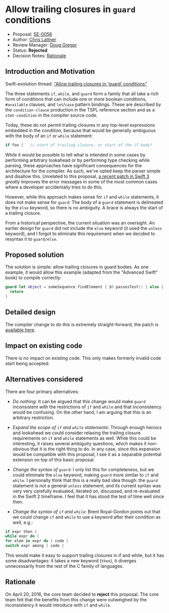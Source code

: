 # Allow trailing closures in `guard` conditions

* Proposal: [SE-0056](0056-trailing-closures-in-guard.md)
* Author: [Chris Lattner](https://github.com/lattner)
* Review Manager: [Doug Gregor](https://github.com/DougGregor)
* Status: **Rejected**
* Decision Notes: [Rationale](https://lists.swift.org/pipermail/swift-evolution-announce/2016-April/000108.html)

## Introduction and Motivation

Swift-evolution thread: ["Allow trailing closures in 'guard' conditions"](https://lists.swift.org/pipermail/swift-evolution/Week-of-Mon-20160321/013141.html)

The three statements `if`, `while`, and `guard` form a family that all take a
rich form of conditions that can include one or more boolean conditions,
`#available` clauses, and `let`/`case` pattern bindings.  These are described by
the `condition-clause` production in the TSPL reference section and as a
`stmt-condition` in the compiler source code.

Today, these do not permit trailing closures in any top-level expressions 
embedded in the condition, because that would be generally ambiguous with the
body of an `if` or `while` statement:

```Swift
if foo {   // start of trailing closure, or start of the if body?
```

While it would be possible to tell what is intended in some cases by performing
arbitrary lookahead or by performing type checking while parsing, these
approaches have significant consequences for the architecture for the compiler.
As such, we've opted keep the parser simple and disallow this.  Unrelated to
this proposal, [a recent patch in Swift 3](https://github.com/apple/swift/commit/30ec0f4128525a16f998e04ae8b1f70180627446) *greatly* improves the
error messages in some of the most common cases where a developer accidentally
tries to do this. 

However, while this approach makes sense for `if` and `while` statements, it
does not make sense for `guard`: The body of a `guard` statement is delineated by
the `else` keyword, so there is no ambiguity.  A brace is always the start of a
trailing closure.

From a historical perspective, the current situation was an oversight.  An 
earlier design for `guard` did not include the `else` keyword (it used the
`unless` keyword), and I forgot to eliminate this requirement when we decided to
resyntax it to `guard/else`. 


## Proposed solution

The solution is simple: allow trailing closures in guard bodies.  As one
example, it would allow this example (adapted from the "Advanced Swift" book) to
compile correctly:

```swift
guard let object = someSequence.findElement { $0.passesTest() } else {
  return
}
```

## Detailed design

The compiler change to do this is extremely straight-forward, the patch is
[available here](https://lists.swift.org/pipermail/swift-evolution/attachments/20160322/50c40166/attachment.obj).

## Impact on existing code

There is no impact on existing code.  This only makes formerly invalid code
start being accepted.

## Alternatives considered

There are four primary alternatives:

 * *Do nothing*: It can be argued that this change would make `guard` inconsistent
   with the restrictions of `if` and `while` and that inconsistency would be
   confusing.  On the other hand, I am arguing that this is an arbitrary
   restriction.

 * *Expand the scope of `if` and `while` statements*:  Through enough heroics
   and lookahead we could consider relaxing the trailing closure requirements on
   `if` and `while` statements as well.  While this could be interesting, it
   raises several ambiguity questions, which makes it non-obvious that it is the
   right thing to do.  In any case, since this expansion would
   be compatible with this proposal, I see it as a separable potential extension
   on top of this basic proposal.

 * *Change the syntax of `guard`*: I only list this for completeness, but we
   could eliminate the `else` keyword, making `guard` more similar to `if` and 
   `while`.  I personally think that this is a really bad idea though: the 
   `guard` statement is not a general `unless` statement, and its current syntax
   was very very carefully evaluated, iterated on, discussed, and re-evaluated
   in the Swift 2 timeframe.  I feel that it has stood the test of time well
   since then.

 * *Change the syntax of `if` and `while`*: Brent Royal-Gordon points out that
   we could change `if` and `while` to use a keyword after their condition as
   well, e.g.:

```swift
if expr then {
while expr do {
for elem in expr do { code }
switch expr among { code }
```

   This would make it easy to support trailing closures in if and while, but it
   has some disadvantages: it takes a new keyword (`then`), it diverges
   unnecessarily from the rest of the C family of languages.

## Rationale

On April 20, 2016, the core team decided to **reject** this
proposal. The core team felt that the benefits from this change were
outweighed by the inconsistency it would introduce with `if` and
`while`.
